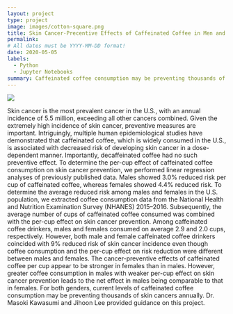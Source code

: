 ```yaml
---
layout: project
type: project
image: images/cotton-square.png
title: Skin Cancer-Precentive Effects of Caffeinated Coffee in Men and Women
permalink: 
# All dates must be YYYY-MM-DD format!
date: 2020-05-05
labels:
  - Python
  - Jupyter Notebooks
summary: Caffeinated coffee consumption may be preventing thousands of skin cancers annually
---
```


<img class="ui image" src="{{ site.baseurl }}/images/cotton-header.png">

Skin cancer is the most prevalent cancer in the U.S., with an annual incidence of 5.5 million, exceeding all other cancers combined. Given the extremely high incidence of skin cancer, preventive measures are important. Intriguingly, multiple human epidemiological studies have demonstrated that caffeinated coffee, which is widely consumed in the U.S., is associated with decreased risk of developing skin cancer in a dose-dependent manner. Importantly, decaffeinated coffee had no such preventive effect. To determine the per-cup effect of caffeinated coffee consumption on skin cancer prevention, we performed linear regression analyses of previously published data. Males showed 3.0% reduced risk per cup of caffeinated coffee, whereas females showed 4.4% reduced risk. To determine the average reduced risk among males and females in the U.S. population, we extracted coffee consumption data from the National Health and Nutrition Examination Survey (NHANES) 2015–2016. Subsequently, the average number of cups of caffeinated coffee consumed was combined with the per-cup effect on skin cancer prevention. Among caffeinated coffee drinkers, males and females consumed on average 2.9 and 2.0 cups, respectively. However, both male and female caffeinated coffee drinkers coincided with 9% reduced risk of skin cancer incidence even though coffee consumption and the per-cup effect on risk reduction were different between males and females. The cancer-preventive effects of caffeinated coffee per cup appear to be stronger in females than in males. However, greater coffee consumption in males with weaker per-cup effect on skin cancer prevention leads to the net effect in males being comparable to that in females. For both genders, current levels of caffeinated coffee consumption may be preventing thousands of skin cancers annually. Dr. Masoki Kawasumi and Jihoon Lee provided guidance on this project.
